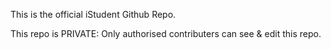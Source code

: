 This is the official iStudent Github Repo.

This repo is PRIVATE: Only authorised contributers can see & edit this repo.
